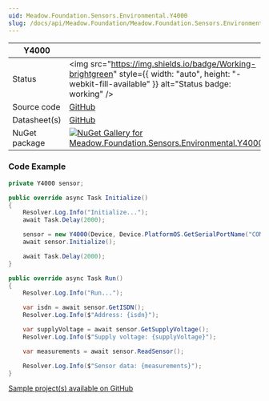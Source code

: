 ```yaml
---
uid: Meadow.Foundation.Sensors.Environmental.Y4000
slug: /docs/api/Meadow.Foundation/Meadow.Foundation.Sensors.Environmental.Y4000
---
```


| Y4000 | |
|--------|--------|
| Status | <img src="https://img.shields.io/badge/Working-brightgreen" style={{ width: "auto", height: "-webkit-fill-available" }} alt="Status badge: working" /> |
| Source code | [GitHub](https://github.com/WildernessLabs/Meadow.Foundation/tree/main/Source/Meadow.Foundation.Peripherals/Sensors.Environmental.Y4000) |
| Datasheet(s) | [GitHub](https://github.com/WildernessLabs/Meadow.Foundation/tree/main/Source/Meadow.Foundation.Peripherals/Sensors.Environmental.Y4000/Datasheet) |
| NuGet package | <a href="https://www.nuget.org/packages/Meadow.Foundation.Sensors.Environmental.Y4000/" target="_blank"><img src="https://img.shields.io/nuget/v/Meadow.Foundation.Sensors.Environmental.Y4000.svg?label=Meadow.Foundation.Sensors.Environmental.Y4000" alt="NuGet Gallery for Meadow.Foundation.Sensors.Environmental.Y4000" /></a> |

### Code Example

```csharp
private Y4000 sensor;

public override async Task Initialize()
{
    Resolver.Log.Info("Initialize...");
    await Task.Delay(2000);

    sensor = new Y4000(Device, Device.PlatformOS.GetSerialPortName("COM4"), 0x01, Device.Pins.D09);
    await sensor.Initialize();

    await Task.Delay(2000);
}

public override async Task Run()
{
    Resolver.Log.Info("Run...");

    var isdn = await sensor.GetISDN();
    Resolver.Log.Info($"Address: {isdn}");

    var supplyVoltage = await sensor.GetSupplyVoltage();
    Resolver.Log.Info($"Supply voltage: {supplyVoltage}");

    var measurements = await sensor.ReadSensor();

    Resolver.Log.Info($"Sensor data: {measurements}");
}

```

[Sample project(s) available on GitHub](https://github.com/WildernessLabs/Meadow.Foundation/tree/main/Source/Meadow.Foundation.Peripherals/Sensors.Environmental.Y4000/Samples/Y4000_Sample)

